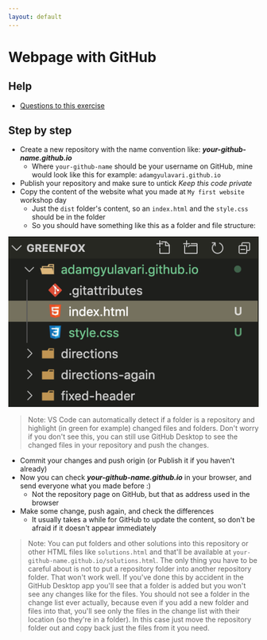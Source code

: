 ```yaml
---
layout: default
---
```

# Webpage with GitHub

## Help

- [Questions to this exercise](http://askbot.greenfox.academy/questions/tags:github-io/)

## Step by step

- Create a new repository with the name convention like: ***your-github-name.github.io***
  - Where `your-github-name` should be your username on GitHub, mine would look like this for example: `adamgyulavari.github.io`
- Publish your repository and make sure to untick *Keep this code private*
- Copy the content of the website what you made at `My first website` workshop day
  - Just the `dist` folder's content, so an `index.html` and the `style.css` should be in the folder
  - So you should have something like this as a folder and file structure:

![folders and files](../assets/github-io.png)

> Note: VS Code can automatically detect if a folder is a repository and highlight (in green for example) changed files and folders. Don't worry if you don't see this, you can still use GitHub Desktop to see the changed files in your repository and push the changes.

- Commit your changes and push origin (or Publish it if you haven't already)
- Now you can check ***your-github-name.github.io*** in your browser, and send everyone what you made before :)
  - Not the repository page on GitHub, but that as address used in the browser
- Make some change, push again, and check the differences
  - It usually takes a while for GitHub to update the content, so don't be afraid if it doesn't appear immediately

> Note: You can put folders and other solutions into this repository or other HTML files like `solutions.html` and that'll be available at `your-github-name.github.io/solutions.html`. The only thing you have to be careful about is not to put a repository folder into another repository folder. That won't work well. If you've done this by accident in the GitHub Desktop app you'll see that a folder is added but you won't see any changes like for the files. You should not see a folder in the change list ever actually, because even if you add a new folder and files into that, you'll see only the files in the change list with their location (so they're in a folder). In this case just move the repository folder out and copy back just the files from it you need.
